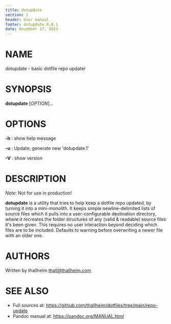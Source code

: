 ```yaml
---
title: dotupdate
section: 1
header: User manual
footer: dotupdate 0.0.1
date: November 17, 2023
---
```

# NAME
dotupdate - basic dotfile repo updater

# SYNOPSIS
**dotupdate** [*OPTION*]...

# OPTIONS
**-h**
: show help message

**-u**
: Update; generate new 'dotupdate.1'

**-V**
: show version

# DESCRIPTION
*Note*: Not for use in production!

**dotupdate** is a utility that tries to help keep a dotfile repo updated, by
turning it into a mini-monolith.  It keeps simple newline-delimited lists of
source files which it pulls into a user-configurable destination directory,
where it recreates the folder structures of any (valid & readable) source files
it's been given. This requires no user interaction beyond deciding which files
are to be included. Defaults to warning before overwriting a newer file with an
older one.

# AUTHORS
Written by thallheim <thall@thallheim.com>

# SEE ALSO
- Full sources at: <https://github.com/thallheim/dotfiles/tree/main/repo-update>
- Pandoc manual at: <https://pandoc.org/MANUAL.html>
